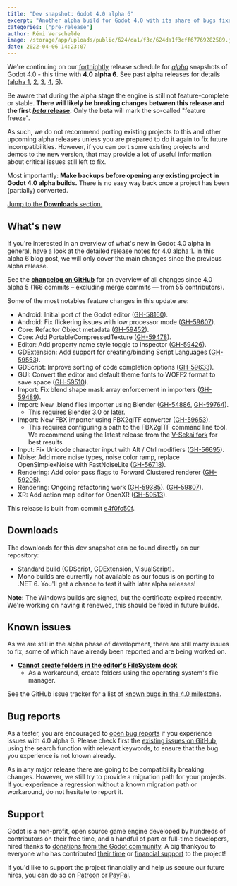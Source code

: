 ```yaml
---
title: "Dev snapshot: Godot 4.0 alpha 6"
excerpt: "Another alpha build for Godot 4.0 with its share of bugs fixes, as well as a few nifty features such as new .blend and FBX importers, lots of noise features with FastNoiseLite, more GDExtension features, input fixes, and more."
categories: ["pre-release"]
author: Rémi Verschelde
image: /storage/app/uploads/public/624/da1/f3c/624da1f3cff67769282589.jpg
date: 2022-04-06 14:23:07
---
```


We're continuing on our <abbr title="Yes, biweekly is a cursed word in English so that's the next best adjective to say 'once every two weeks'.">fortnightly</abbr> release schedule for [*alpha*](https://en.wikipedia.org/wiki/Software_release_life_cycle#Alpha) snapshots of Godot 4.0 - this time with **4.0 alpha 6**. See past alpha releases for details ([alpha 1](/article/dev-snapshot-godot-4-0-alpha-1), [2](/article/dev-snapshot-godot-4-0-alpha-2), [3](/article/dev-snapshot-godot-4-0-alpha-3), [4](/article/dev-snapshot-godot-4-0-alpha-4), [5](/article/dev-snapshot-godot-4-0-alpha-5)).

Be aware that during the alpha stage the engine is still not feature-complete or stable. **There will likely be breaking changes between this release and the first [*beta* release](https://en.wikipedia.org/wiki/Software_release_life_cycle#Beta).** Only the beta will mark the so-called "feature freeze".

As such, we do not recommend porting existing projects to this and other upcoming alpha releases unless you are prepared to do it again to fix future incompatibilities. However, if you can port some existing projects and demos to the new version, that may provide a lot of useful information about critical issues still left to fix.

Most importantly: **Make backups before opening any existing project in Godot 4.0 alpha builds.** There is no easy way back once a project has been (partially) converted.

[Jump to the **Downloads** section.](#downloads)

## What's new

If you're interested in an overview of what's new in Godot 4.0 alpha in general, have a look at the detailed release notes for [4.0 alpha 1](/article/dev-snapshot-godot-4-0-alpha-1). In this alpha 6 blog post, we will only cover the main changes since the previous alpha release.

See the [**changelog on GitHub**](https://github.com/godotengine/godot/compare/d7d528c15f0e858b52bb0f510ff47e65c2341de1...e4f0fc50f79336cf76beec40e5e8e5164b288714) for an overview of all changes since 4.0 alpha 5 (166 commits – excluding merge commits ― from 55 contributors).

Some of the most notables feature changes in this update are:

- Android: Initial port of the Godot editor ([GH-58160](https://github.com/godotengine/godot/pull/58160)).
- Android: Fix flickering issues with low processor mode ([GH-59607](https://github.com/godotengine/godot/pull/59607)).
- Core: Refactor Object metadata ([GH-59452](https://github.com/godotengine/godot/pull/59452)).
- Core: Add PortableCompressedTexture ([GH-59478](https://github.com/godotengine/godot/pull/59478)).
- Editor: Add property name style toggle to Inspector ([GH-59426](https://github.com/godotengine/godot/pull/59426)).
- GDExtension: Add support for creating/binding Script Languages ([GH-59553](https://github.com/godotengine/godot/pull/59553)).
- GDScript: Improve sorting of code completion options ([GH-59633](https://github.com/godotengine/godot/pull/59633)).
- GUI: Convert the editor and default theme fonts to WOFF2 format to save space ([GH-59510](https://github.com/godotengine/godot/pull/59510)).
- Import: Fix blend shape mask array enforcement in importers ([GH-59489](https://github.com/godotengine/godot/pull/59489)).
- Import: New .blend files importer using Blender ([GH-54886](https://github.com/godotengine/godot/pull/54886), [GH-59764](https://github.com/godotengine/godot/pull/59764)).
  * This requires Blender 3.0 or later.
- Import: New FBX importer using FBX2glTF converter ([GH-59653](https://github.com/godotengine/godot/pull/59653)).
  * This requires configuring a path to the FBX2glTF command line tool. We recommend using the latest release from the [V-Sekai fork](https://github.com/V-Sekai/FBX2glTF/releases) for best results.
- Input: Fix Unicode character input with Alt / Ctrl modifiers ([GH-56695](https://github.com/godotengine/godot/pull/56695)).
- Noise: Add more noise types, noise color ramp, replace OpenSimplexNoise with FastNoiseLite ([GH-56718](https://github.com/godotengine/godot/pull/56718)).
- Rendering: Add color pass flags to Forward Clustered renderer ([GH-59205](https://github.com/godotengine/godot/pull/59205)).
- Rendering: Ongoing refactoring work ([GH-59385](https://github.com/godotengine/godot/pull/59385)). ([GH-59807](https://github.com/godotengine/godot/pull/59807)).
- XR: Add action map editor for OpenXR ([GH-59513](https://github.com/godotengine/godot/pull/59513)).

This release is built from commit [e4f0fc50f](https://github.com/godotengine/godot/commit/e4f0fc50f79336cf76beec40e5e8e5164b288714).

<a id="downloads"></a>
## Downloads

The downloads for this dev snapshot can be found directly on our repository:

* [Standard build](https://downloads.tuxfamily.org/godotengine/4.0/alpha6/) (GDScript, GDExtension, VisualScript).
* Mono builds are currently not available as our focus is on porting to .NET 6. You'll get a chance to test it with later alpha releases!

**Note:** The Windows builds are signed, but the certificate expired recently. We're working on having it renewed, this should be fixed in future builds.

## Known issues

As we are still in the alpha phase of development, there are still many issues to fix, some of which have already been reported and are being worked on.

- [**Cannot create folders in the editor's FileSystem dock**](https://github.com/godotengine/godot/issues/59956)
  - As a workaround, create folders using the operating system's file manager.

See the GitHub issue tracker for a list of [known bugs in the 4.0 milestone](https://github.com/godotengine/godot/issues?q=is%3Aissue+is%3Aopen+milestone%3A4.0+label%3Abug+).

## Bug reports

As a tester, you are encouraged to [open bug reports](https://github.com/godotengine/godot/issues) if you experience issues with 4.0 alpha 6. Please check first the [existing issues on GitHub](https://github.com/godotengine/godot/issues), using the search function with relevant keywords, to ensure that the bug you experience is not known already.

As in any major release there are going to be compatibility breaking changes. However, we still try to provide a migration path for your projects. If you experience a regression without a known migration path or workaround, do not hesitate to report it.

## Support

Godot is a non-profit, open source game engine developed by hundreds of contributors on their free time, and a handful of part or full-time developers, hired thanks to [donations from the Godot community](https://godotengine.org/donate). A big thankyou to everyone who has contributed [their time](https://github.com/godotengine/godot/blob/master/AUTHORS.md) or [financial support](https://github.com/godotengine/godot/blob/master/DONORS.md) to the project!

If you'd like to support the project financially and help us secure our future hires, you can do so on [Patreon](https://www.patreon.com/godotengine) or [PayPal](https://godotengine.org/donate).
